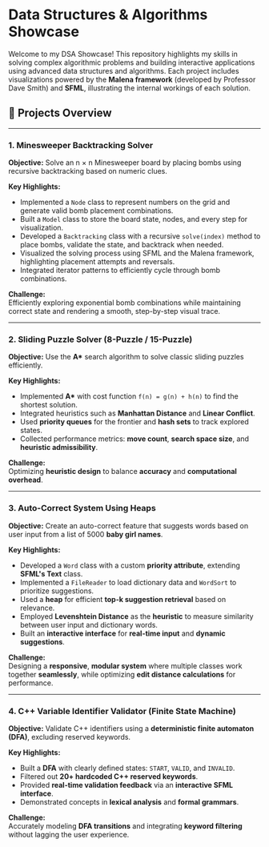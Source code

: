 # Data Structures & Algorithms Showcase

Welcome to my DSA Showcase! This repository highlights my skills in solving complex algorithmic problems and building interactive applications using advanced data structures and algorithms. Each project includes visualizations powered by the **Malena framework** (developed by Professor Dave Smith) and **SFML**, illustrating the internal workings of each solution.

## 📌 Projects Overview

---

### 1. Minesweeper Backtracking Solver  
**Objective:** Solve an n × n Minesweeper board by placing bombs using recursive backtracking based on numeric clues.

**Key Highlights:**
- Implemented a `Node` class to represent numbers on the grid and generate valid bomb placement combinations.
- Built a `Model` class to store the board state, nodes, and every step for visualization.
- Developed a `Backtracking` class with a recursive `solve(index)` method to place bombs, validate the state, and backtrack when needed.
- Visualized the solving process using SFML and the Malena framework, highlighting placement attempts and reversals.
- Integrated iterator patterns to efficiently cycle through bomb combinations.

**Challenge:**  
Efficiently exploring exponential bomb combinations while maintaining correct state and rendering a smooth, step-by-step visual trace.

---

### 2. **Sliding Puzzle Solver (8-Puzzle / 15-Puzzle)**
**Objective:** Use the **A\*** search algorithm to solve classic sliding puzzles efficiently.

**Key Highlights:**
- Implemented **A\*** with cost function `f(n) = g(n) + h(n)` to find the shortest solution.
- Integrated heuristics such as **Manhattan Distance** and **Linear Conflict**.
- Used **priority queues** for the frontier and **hash sets** to track explored states.
- Collected performance metrics: **move count**, **search space size**, and **heuristic admissibility**.

**Challenge:**  
Optimizing **heuristic design** to balance **accuracy** and **computational overhead**.

---

### 3. **Auto-Correct System Using Heaps**
**Objective:** Create an auto-correct feature that suggests words based on user input from a list of 5000 **baby girl names**.

**Key Highlights:**
- Developed a `Word` class with a custom **priority attribute**, extending **SFML's Text** class.
- Implemented a `FileReader` to load dictionary data and `WordSort` to prioritize suggestions.
- Used a **heap** for efficient **top-k suggestion retrieval** based on relevance.
- Employed **Levenshtein Distance** as the **heuristic** to measure similarity between user input and dictionary words.
- Built an **interactive interface** for **real-time input** and **dynamic suggestions**.

**Challenge:**  
Designing a **responsive**, **modular system** where multiple classes work together **seamlessly**, while optimizing **edit distance calculations** for performance.

---

### 4. **C++ Variable Identifier Validator (Finite State Machine)**
**Objective:** Validate C++ identifiers using a **deterministic finite automaton (DFA)**, excluding reserved keywords.

**Key Highlights:**
- Built a **DFA** with clearly defined states: `START`, `VALID`, and `INVALID`.
- Filtered out **20+ hardcoded C++ reserved keywords**.
- Provided **real-time validation feedback** via an **interactive SFML interface**.
- Demonstrated concepts in **lexical analysis** and **formal grammars**.

**Challenge:**  
Accurately modeling **DFA transitions** and integrating **keyword filtering** without lagging the user experience.
